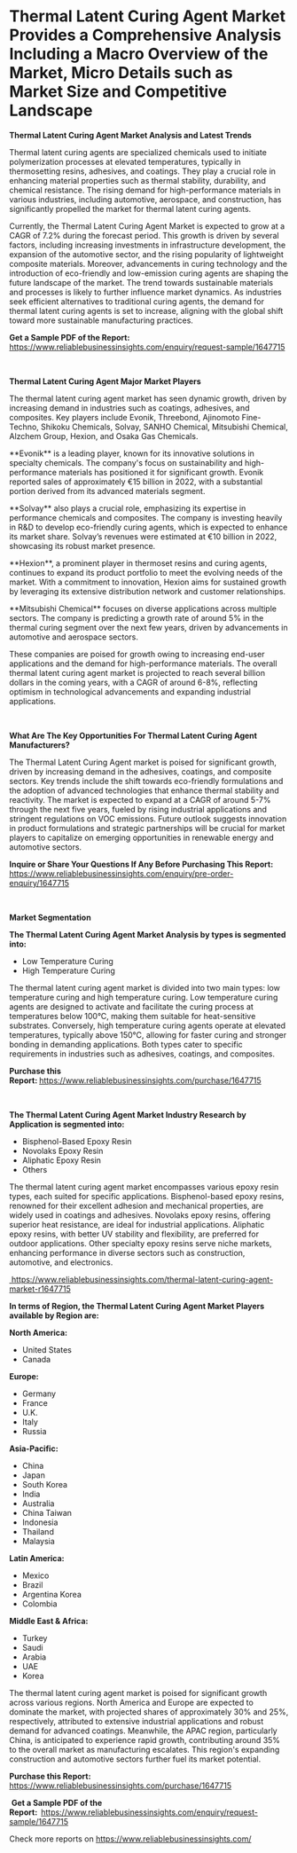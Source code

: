 <p><h1>Thermal Latent Curing Agent Market Provides a Comprehensive Analysis Including a Macro Overview of the Market, Micro Details such as Market Size and Competitive Landscape</h1></p><p><strong>Thermal Latent Curing Agent Market Analysis and Latest Trends</strong></p>
<p><p>Thermal latent curing agents are specialized chemicals used to initiate polymerization processes at elevated temperatures, typically in thermosetting resins, adhesives, and coatings. They play a crucial role in enhancing material properties such as thermal stability, durability, and chemical resistance. The rising demand for high-performance materials in various industries, including automotive, aerospace, and construction, has significantly propelled the market for thermal latent curing agents.</p><p>Currently, the Thermal Latent Curing Agent Market is expected to grow at a CAGR of 7.2% during the forecast period. This growth is driven by several factors, including increasing investments in infrastructure development, the expansion of the automotive sector, and the rising popularity of lightweight composite materials. Moreover, advancements in curing technology and the introduction of eco-friendly and low-emission curing agents are shaping the future landscape of the market. The trend towards sustainable materials and processes is likely to further influence market dynamics. As industries seek efficient alternatives to traditional curing agents, the demand for thermal latent curing agents is set to increase, aligning with the global shift toward more sustainable manufacturing practices.</p></p>
<p><strong>Get a Sample PDF of the Report:&nbsp;</strong> <a href="https://www.reliablebusinessinsights.com/enquiry/request-sample/1647715?utm_campaign=2752&utm_medium=2&utm_source=Github&utm_content=ia&utm_term=29032025&utm_id=thermal-latent-curing-agent">https://www.reliablebusinessinsights.com/enquiry/request-sample/1647715</a></p>
<p>&nbsp;</p>
<p><strong>Thermal Latent Curing Agent Major Market Players</strong></p>
<p><p>The thermal latent curing agent market has seen dynamic growth, driven by increasing demand in industries such as coatings, adhesives, and composites. Key players include Evonik, Threebond, Ajinomoto Fine-Techno, Shikoku Chemicals, Solvay, SANHO Chemical, Mitsubishi Chemical, Alzchem Group, Hexion, and Osaka Gas Chemicals.</p><p>**Evonik** is a leading player, known for its innovative solutions in specialty chemicals. The company's focus on sustainability and high-performance materials has positioned it for significant growth. Evonik reported sales of approximately €15 billion in 2022, with a substantial portion derived from its advanced materials segment.</p><p>**Solvay** also plays a crucial role, emphasizing its expertise in performance chemicals and composites. The company is investing heavily in R&D to develop eco-friendly curing agents, which is expected to enhance its market share. Solvay’s revenues were estimated at €10 billion in 2022, showcasing its robust market presence.</p><p>**Hexion**, a prominent player in thermoset resins and curing agents, continues to expand its product portfolio to meet the evolving needs of the market. With a commitment to innovation, Hexion aims for sustained growth by leveraging its extensive distribution network and customer relationships.</p><p>**Mitsubishi Chemical** focuses on diverse applications across multiple sectors. The company is predicting a growth rate of around 5% in the thermal curing segment over the next few years, driven by advancements in automotive and aerospace sectors.</p><p>These companies are poised for growth owing to increasing end-user applications and the demand for high-performance materials. The overall thermal latent curing agent market is projected to reach several billion dollars in the coming years, with a CAGR of around 6-8%, reflecting optimism in technological advancements and expanding industrial applications.</p></p>
<p>&nbsp;</p>
<p><strong>What Are The Key Opportunities For Thermal Latent Curing Agent Manufacturers?</strong></p>
<p><p>The Thermal Latent Curing Agent market is poised for significant growth, driven by increasing demand in the adhesives, coatings, and composite sectors. Key trends include the shift towards eco-friendly formulations and the adoption of advanced technologies that enhance thermal stability and reactivity. The market is expected to expand at a CAGR of around 5-7% through the next five years, fueled by rising industrial applications and stringent regulations on VOC emissions. Future outlook suggests innovation in product formulations and strategic partnerships will be crucial for market players to capitalize on emerging opportunities in renewable energy and automotive sectors.</p></p>
<p><strong>Inquire or Share Your Questions If Any Before Purchasing This Report:</strong> <a href="https://www.reliablebusinessinsights.com/enquiry/pre-order-enquiry/1647715?utm_campaign=2752&utm_medium=2&utm_source=Github&utm_content=ia&utm_term=29032025&utm_id=thermal-latent-curing-agent">https://www.reliablebusinessinsights.com/enquiry/pre-order-enquiry/1647715</a></p>
<p>&nbsp;</p>
<p><strong>Market Segmentation</strong></p>
<p><strong>The Thermal Latent Curing Agent Market Analysis by types is segmented into:</strong></p>
<p><ul><li>Low Temperature Curing</li><li>High Temperature Curing</li></ul></p>
<p><p>The thermal latent curing agent market is divided into two main types: low temperature curing and high temperature curing. Low temperature curing agents are designed to activate and facilitate the curing process at temperatures below 100°C, making them suitable for heat-sensitive substrates. Conversely, high temperature curing agents operate at elevated temperatures, typically above 150°C, allowing for faster curing and stronger bonding in demanding applications. Both types cater to specific requirements in industries such as adhesives, coatings, and composites.</p></p>
<p><strong>Purchase this Report:&nbsp;</strong><a href="https://www.reliablebusinessinsights.com/purchase/1647715?utm_campaign=2752&utm_medium=2&utm_source=Github&utm_content=ia&utm_term=29032025&utm_id=thermal-latent-curing-agent">https://www.reliablebusinessinsights.com/purchase/1647715</a></p>
<p>&nbsp;</p>
<p><strong>The Thermal Latent Curing Agent Market Industry Research by Application is segmented into:</strong></p>
<p><ul><li>Bisphenol-Based Epoxy Resin</li><li>Novolaks Epoxy Resin</li><li>Aliphatic Epoxy Resin</li><li>Others</li></ul></p>
<p><p>The thermal latent curing agent market encompasses various epoxy resin types, each suited for specific applications. Bisphenol-based epoxy resins, renowned for their excellent adhesion and mechanical properties, are widely used in coatings and adhesives. Novolaks epoxy resins, offering superior heat resistance, are ideal for industrial applications. Aliphatic epoxy resins, with better UV stability and flexibility, are preferred for outdoor applications. Other specialty epoxy resins serve niche markets, enhancing performance in diverse sectors such as construction, automotive, and electronics.</p></p>
<p><a href="https://www.reliablebusinessinsights.com/thermal-latent-curing-agent-market-r1647715?utm_campaign=2752&utm_medium=2&utm_source=Github&utm_content=ia&utm_term=29032025&utm_id=thermal-latent-curing-agent">&nbsp;https://www.reliablebusinessinsights.com/thermal-latent-curing-agent-market-r1647715</a></p>
<p><strong>In terms of Region, the Thermal Latent Curing Agent Market Players available by Region are:</strong></p>
<p>
    <p> <strong> North America: </strong>
        <ul>
            <li>United States</li>
            <li>Canada</li>
        </ul>
        </p> 
    <p> <strong> Europe: </strong>
        <ul>
            <li>Germany</li>
            <li>France</li>
            <li>U.K.</li>
            <li>Italy</li>
            <li>Russia</li>
        </ul>
        </p> 
    <p> <strong> Asia-Pacific: </strong>
        <ul>
            <li>China</li>
            <li>Japan</li>
            <li>South Korea</li>
            <li>India</li>
            <li>Australia</li>
            <li>China Taiwan</li>
            <li>Indonesia</li>
            <li>Thailand</li>
            <li>Malaysia</li>
        </ul>
        </p> 
    <p> <strong> Latin America: </strong>
        <ul>
            <li>Mexico</li>
            <li>Brazil</li>
            <li>Argentina Korea</li>
            <li>Colombia</li>
        </ul>
        </p> 
    <p> <strong> Middle East & Africa: </strong>
        <ul>
            <li>Turkey</li>
            <li>Saudi</li>
            <li>Arabia</li>
            <li>UAE</li>
            <li>Korea</li>
        </ul>
    </p>
    </p>
<p><p>The thermal latent curing agent market is poised for significant growth across various regions. North America and Europe are expected to dominate the market, with projected shares of approximately 30% and 25%, respectively, attributed to extensive industrial applications and robust demand for advanced coatings. Meanwhile, the APAC region, particularly China, is anticipated to experience rapid growth, contributing around 35% to the overall market as manufacturing escalates. This region's expanding construction and automotive sectors further fuel its market potential.</p></p>
<p><strong>Purchase this Report: </strong><a href="https://www.reliablebusinessinsights.com/purchase/1647715?utm_campaign=2752&utm_medium=2&utm_source=Github&utm_content=ia&utm_term=29032025&utm_id=thermal-latent-curing-agent">https://www.reliablebusinessinsights.com/purchase/1647715</a></p>
<p>&nbsp;<strong>Get a Sample PDF of the Report:&nbsp;&nbsp;</strong><a href="https://www.reliablebusinessinsights.com/enquiry/request-sample/1647715?utm_campaign=2752&utm_medium=2&utm_source=Github&utm_content=ia&utm_term=29032025&utm_id=thermal-latent-curing-agent">https://www.reliablebusinessinsights.com/enquiry/request-sample/1647715</a></p>
<p><strong></strong></p>
<p>Check more reports on <a href="https://www.reliablebusinessinsights.com/?utm_campaign=2752&utm_medium=2&utm_source=Github&utm_content=ia&utm_term=29032025&utm_id=thermal-latent-curing-agent">https://www.reliablebusinessinsights.com/</a></p>